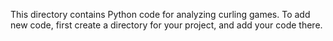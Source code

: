 This directory contains Python code for analyzing curling games. To add new code, first create a directory for your project, and add your code there.